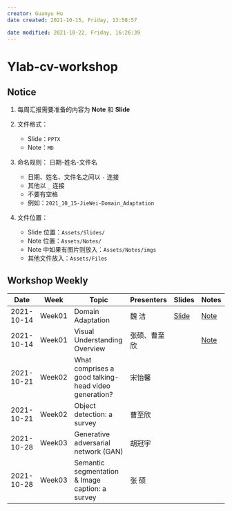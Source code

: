 ```yaml
---
creator: Guanyu Hu
date created: 2021-10-15, Friday, 13:58:57

date modified: 2021-10-22, Friday, 16:26:39
---
```


# Ylab-cv-workshop

## Notice

1. 每周汇报需要准备的内容为 **Note** 和 **Slide**

2. 文件格式：
	- Slide：`PPTX`
	- Note：`MD`

3. 命名规则： 日期-姓名-文件名

	- 日期、姓名、文件名之间以 `-` 连接
	- 其他以 `_` 连接
	- 不要有空格
	- 例如：`2021_10_15-JieWei-Domain_Adaptation`

4. 文件位置：

	- Slide 位置：`Assets/Slides/`
	- Note 位置：`Assets/Notes/`
	- Note 中如果有图片则放入：`Assets/Notes/imgs`
	- 其他文件放入：`Assets/Files`

## Workshop Weekly

| Date       | Week   | Topic                                                | Presenters | Slides                                                          | Notes                                                       |
| ---------- | ------ | ---------------------------------------------------- | ---------- | --------------------------------------------------------------- | ----------------------------------------------------------- |
| 2021-10-14 | Week01 | Domain Adaptation                                    | 魏 洁        | [Slide](Assets/Slides/2021_10_14-JieWei-Domain_Adaptation.pptx) | [Note](Assets/Notes/2021_10_14-JieWei-Domain_Adaptation.md) |
| 2021-10-14 | Week01 | Visual Understanding Overview                        | 张硕、曹至欣     |                                |    [Note](Assets/Notes/2021_10_14-ZhangShuo_Cao-Visual_Understanding_Overview.md)                                                         |
| 2021-10-21 | Week02 | What comprises a good talking-head video generation? | 宋怡馨        |                                                                 |                                                             |
| 2021-10-21 | Week02 | Object detection: a survey                           | 曹至欣        |                                                                 |                                                             |
| 2021-10-28 | Week03 | Generative adversarial network (GAN)                 | 胡冠宇        |                                                                 |                                                             |
| 2021-10-28 | Week03 | Semantic segmentation & Image caption: a survey      | 张 硕        |                                                                 |                                                             |
